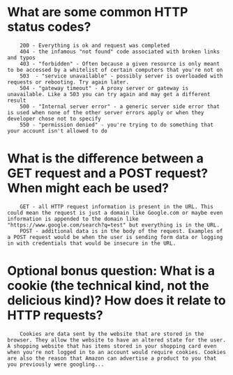 # What are some common HTTP status codes?
		200 - Everything is ok and request was completed
		404 - the infamous "not found" code associated with broken links and typos
		403 - "forbidden" - Often because a given resource is only meant to be accessed by a whitelist of certain computers that you're not on
		503  - "service unavailable" - possibly server is overloaded with requests or rebooting. Try again later.
		504 - "gateway timeout" - A proxy server or gateway is unavailable. Like a 503 you can try again and may get a different result
		500 - "Internal server error" - a generic server side error that is used when none of the other server errors apply or when they developer chose not to specify
		550 - "permission denied" - you're trying to do something that your account isn't allowed to do

# What is the difference between a GET request and a POST request? When might each be used?
		GET - all HTTP request information is present in the URL. This could mean the request is just a domain like Google.com or maybe even information is appended to the domain like "https://www.google.com/search?q=test" but everything is in the URL.
		POST - additional data is in the body of the request. Examples of a POST request would be when the user is sending form data or logging in with credentials that would be insecure in the URL.


# Optional bonus question: What is a cookie (the technical kind, not the delicious kind)? How does it relate to HTTP requests?
		Cookies are data sent by the website that are stored in the browser. They allow the website to have an altered state for the user. A shopping website that has items stored in your shopping card even when you're not logged in to an account would require cookies. Cookies are also the reason that Amazon can advertise a product to you that you previously were googling...